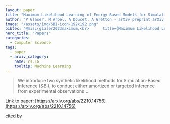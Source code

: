 ```yaml
---
layout: paper
title: "Maximum Likelihood Learning of Energy-Based Models for Simulation-Based Inference"
author: "P Glaser, M Arbel, A Doucet, A Gretton - arXiv preprint arXiv:2210.14756, 2022 - arxiv.org"
image: "/assets/img/SBI-icon-192x192.png"
bibtex: "@misc{glaser2023maximum,<br>      title={Maximum Likelihood Learning of Unnormalized Models for Simulation-Based Inference}, <br>      author={Pierre Glaser and Michael Arbel and Samo Hromadka and Arnaud Doucet and Arthur Gretton},<br>      year={2023},<br>      eprint={2210.14756},<br>      archivePrefix={arXiv},<br>      primaryClass={cs.LG}<br>}"
hero_title: "Papers"
categories:
  - Computer Science
tags:
  - paper
  - arxiv_category:
    name: cs.LG
    tooltip: Machine Learning
---
```

>We introduce two synthetic likelihood methods for Simulation-Based Inference (SBI), to conduct either amortized or targeted inference from experimental observations …

Link to paper: [https://arxiv.org/abs/2210.14756](https://arxiv.org/abs/2210.14756)

[cited by](https://scholar.google.com/scholar?cites=11264366275621914073&as_sdt=2005&sciodt=0,5&hl=en&num=20)
